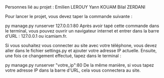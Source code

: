 Personnes lié au projet :
Emilien LEROUY
Yann KOUAM
Bilal ZERDANI

Pour lancer le projet, vous devez taper la commande suivante :

py manage.py runserver 127.0.0.1:80
Après avoir tapé cette commande dans le terminal, vous pouvez ouvrir un navigateur internet et entrer dans la barre d'URL : 127.0.0.1 ou icamiam.fr.

Si vous souhaitez vous connecter au site avec votre téléphone, vous devez aller dans le fichier settings.py et ajouter votre adresse IP actuelle. 
Ensuite, une fois ce changement effectué, tapez dans le terminal :

py manage.py runserver "votre_ip":80
De la même manière, si vous tapez votre adresse IP dans la barre d'URL, cela vous connectera au site.
